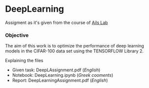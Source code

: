 # DeepLearning

Assigment as it's given from the course of [Ails Lab](https://www.ails.ece.ntua.gr)

### Objective
The aim of this work is to optimize the performance of deep learning models in the CIFAR-100 data set using the TENSORFLOW Library 2.

Explaining the files
* Given task: DeepLAssignment.pdf (*English*)
* Notebook: DeepLearning.ipynb (*Greek cooments*)
* Report: DeepLearningAssignment.pdf (*English*)

